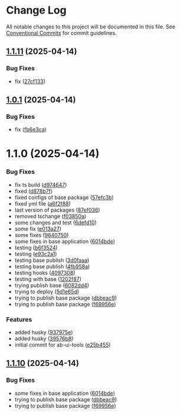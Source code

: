 # Change Log

All notable changes to this project will be documented in this file.
See [Conventional Commits](https://conventionalcommits.org) for commit guidelines.

## [1.1.11](https://github.com/ab-devtools/uilibrary/compare/@ab.uitools/base@1.0.1...@ab.uitools/base@1.1.11) (2025-04-14)

### Bug Fixes

- fix ([27cf133](https://github.com/ab-devtools/uilibrary/commit/27cf13386b02936f453823f834bfdce4317bc8ef))

## [1.0.1](https://github.com/ab-devtools/uilibrary/compare/@ab.uitools/base@1.1.0...@ab.uitools/base@1.0.1) (2025-04-14)

### Bug Fixes

- fix ([fb6e3ca](https://github.com/ab-devtools/uilibrary/commit/fb6e3caf868988a27eb2d9c733f63074c72b8b24))

# 1.1.0 (2025-04-14)

### Bug Fixes

- fix ts build ([d974647](https://github.com/ab-devtools/uilibrary/commit/d9746471f7bdd9a9a5aff67fb83980cf839276b9))
- fixed ([d878b7f](https://github.com/ab-devtools/uilibrary/commit/d878b7ff68d73100efa92bd9f48d39e408651334))
- fixed configs of base package ([57efc3b](https://github.com/ab-devtools/uilibrary/commit/57efc3b98c743d2603411a8a3ab45726f5970400))
- fixed yml file ([a6f2f88](https://github.com/ab-devtools/uilibrary/commit/a6f2f8870f9e657398280eae2342373a61e5cc4e))
- last version of packages ([87ef036](https://github.com/ab-devtools/uilibrary/commit/87ef036d110875749878a7abb22a2dcdd46ecbfd))
- removed tschange ([f03850a](https://github.com/ab-devtools/uilibrary/commit/f03850a834ba5af93b0893fd980ec0d23c2748c4))
- some changes and test ([6defd10](https://github.com/ab-devtools/uilibrary/commit/6defd102a83188e6e5141d09c5a3d54d2f9ecc59))
- some fix ([e013a27](https://github.com/ab-devtools/uilibrary/commit/e013a27a4240c7ba14f01c0e9d755d3dc1bc2de1))
- some fixes ([9640750](https://github.com/ab-devtools/uilibrary/commit/964075075848bbdc0efe5b2980cc8958c92482e5))
- some fixes in base application ([6014bde](https://github.com/ab-devtools/uilibrary/commit/6014bdee5f0fe9b20a0d8ae9a017c3d3d9ee7b16))
- testing ([b6f3524](https://github.com/ab-devtools/uilibrary/commit/b6f3524652afe48ac446165088599a6d41557a49))
- testing ([e93c2a1](https://github.com/ab-devtools/uilibrary/commit/e93c2a1dff478c6a987aa2ab9a47645ca0f4dcc8))
- testing base publish ([3d0faaa](https://github.com/ab-devtools/uilibrary/commit/3d0faaa4d15d7f1eade2fe8820c53fd6abde0a3f))
- testing base publish ([4fb958a](https://github.com/ab-devtools/uilibrary/commit/4fb958ac7626e10d1c1e4dbbcd48f5dd9ce3cde9))
- testing hooks ([4097308](https://github.com/ab-devtools/uilibrary/commit/409730818bd5fb2ce79fbc043b38cbded20302fa))
- testing with base ([1202f87](https://github.com/ab-devtools/uilibrary/commit/1202f876c9fab2c9d64cecc0cf17fe1283db8cf5))
- trying publish base ([6082dd4](https://github.com/ab-devtools/uilibrary/commit/6082dd4b009611213c1aad717593a3b8414d6031))
- trying to deploy ([5d1e65d](https://github.com/ab-devtools/uilibrary/commit/5d1e65d88ab70ff3296de7886a82d92a02742cbf))
- trying to publish base package ([dbbeac9](https://github.com/ab-devtools/uilibrary/commit/dbbeac992d16e693a93301a29b3936fc62ddf9bb))
- trying to publish base package ([f69956e](https://github.com/ab-devtools/uilibrary/commit/f69956e83f0f6b43a11dcfc0c0f1aa28ed6e5a99))

### Features

- added husky ([937975e](https://github.com/ab-devtools/uilibrary/commit/937975e396acfa8c7ca8dc3cdf435537f619d6ed))
- added husky ([39576b8](https://github.com/ab-devtools/uilibrary/commit/39576b8c0fe703922936880e827da35bafaf1cdf))
- initial commit for ab-ui-tools ([e25b455](https://github.com/ab-devtools/uilibrary/commit/e25b4551bbb8053c56e4fe4ddce9da13cd32b269))

## [1.1.10](https://github.com/ab-devtools/uilibrary/compare/@ab.uitools/base@1.1.8...@ab.uitools/base@1.1.10) (2025-04-14)

### Bug Fixes

- some fixes in base application ([6014bde](https://github.com/ab-devtools/uilibrary/commit/6014bdee5f0fe9b20a0d8ae9a017c3d3d9ee7b16))
- trying to publish base package ([dbbeac9](https://github.com/ab-devtools/uilibrary/commit/dbbeac992d16e693a93301a29b3936fc62ddf9bb))
- trying to publish base package ([f69956e](https://github.com/ab-devtools/uilibrary/commit/f69956e83f0f6b43a11dcfc0c0f1aa28ed6e5a99))
